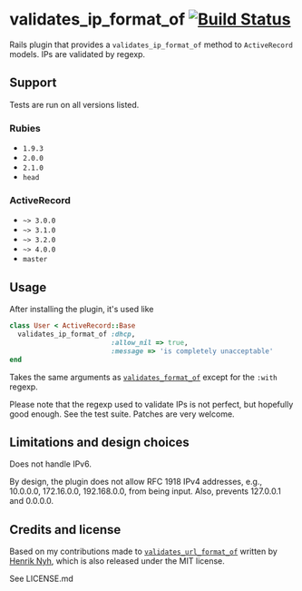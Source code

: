 # validates\_ip\_format\_of [![Build Status](https://travis-ci.org/RLovelett/validates_ip_format_of.png?branch=master)](https://travis-ci.org/RLovelett/validates_ip_format_of)

Rails plugin that provides a `validates_ip_format_of` method to `ActiveRecord` models. IPs are validated by regexp.

## Support

Tests are run on all versions listed.

### Rubies

  * `1.9.3`
  * `2.0.0`
  * `2.1.0`
  * `head`

### ActiveRecord

  * `~> 3.0.0`
  * `~> 3.1.0`
  * `~> 3.2.0`
  * `~> 4.0.0`
  * `master`

## Usage

After installing the plugin, it's used like

```ruby
class User < ActiveRecord::Base
  validates_ip_format_of :dhcp,
                         :allow_nil => true,
                         :message => 'is completely unacceptable'
end
```

Takes the same arguments as [`validates_format_of`](http://api.rubyonrails.org/classes/ActiveRecord/Validations/ClassMethods.html#M001052) except for the `:with` regexp.

Please note that the regexp used to validate IPs is not perfect, but hopefully good enough. See the test suite. Patches are very welcome.

## Limitations and design choices

Does not handle IPv6.

By design, the plugin does not allow RFC 1918 IPv4 addresses, e.g., 10.0.0.0, 172.16.0.0, 192.168.0.0, from being input. Also, prevents 127.0.0.1 and 0.0.0.0.

## Credits and license

Based on my contributions made to [`validates_url_format_of`](https://github.com/henrik/validates_url_format_of) written by [Henrik Nyh](https://github.com/henrik), which is also released under the MIT license.

See LICENSE.md
